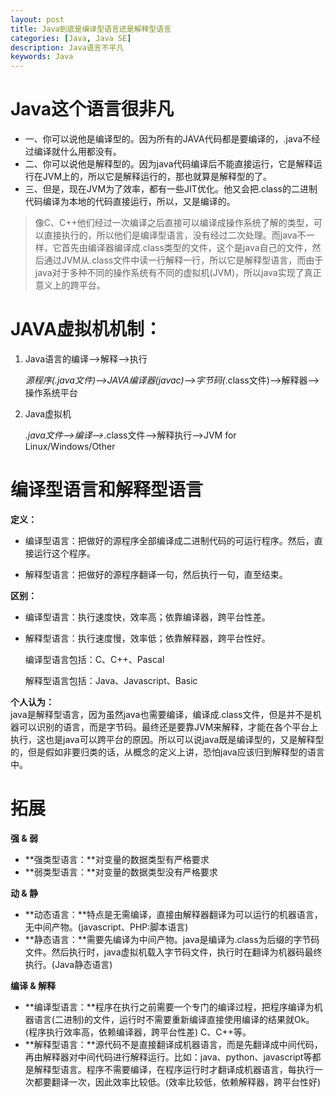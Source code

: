 ```yaml
---
layout: post
title: Java到底是编译型语言还是解释型语言
categories: [Java, Java SE]
description: Java语言不平凡
keywords: Java
---
```


# Java这个语言很非凡

- 一、你可以说他是编译型的。因为所有的JAVA代码都是要编译的，.java不经过编译就什么用都没有。
- 二、你可以说他是解释型的。因为java代码编译后不能直接运行，它是解释运行在JVM上的，所以它是解释运行的，那也就算是解释型的了。
- 三、但是，现在JVM为了效率，都有一些JIT优化。他又会把.class的二进制代码编译为本地的代码直接运行，所以，又是编译的。




> 像C、C++他们经过一次编译之后直接可以编译成操作系统了解的类型，可以直接执行的，所以他们是编译型语言，没有经过二次处理。而java不一样，它首先由编译器编译成.class类型的文件，这个是java自己的文件，然后通过JVM从.class文件中读一行解释一行，所以它是解释型语言，而由于java对于多种不同的操作系统有不同的虚拟机(JVM)，所以java实现了真正意义上的跨平台。




# JAVA虚拟机机制：

1. Java语言的编译-->解释-->执行  

   *源程序(.java文件)-->JAVA编译器(javac)-->字节码(*.class文件)-->解释器-->操作系统平台

2. Java虚拟机  

   *.java文件-->编译-->*.class文件-->解释执行-->JVM for Linux/Windows/Other

# 编译型语言和解释型语言

**定义：**

- 编译型语言：把做好的源程序全部编译成二进制代码的可运行程序。然后，直接运行这个程序。

- 解释型语言：把做好的源程序翻译一句，然后执行一句，直至结束。

**区别：**

- 编译型语言：执行速度快，效率高；依靠编译器，跨平台性差。

- 解释型语言：执行速度慢，效率低；依靠解释器，跨平台性好。

   编译型语言包括：C、C++、Pascal
   
   解释型语言包括：Java、Javascript、Basic

**个人认为：**  
java是解释型语言，因为虽然java也需要编译，编译成.class文件，但是并不是机器可以识别的语言，而是字节码。最终还是要靠JVM来解释，才能在各个平台上执行，这也是java可以跨平台的原因。所以可以说java既是编译型的，又是解释型的，但是假如非要归类的话，从概念的定义上讲，恐怕java应该归到解释型的语言中。

# 拓展

**强 & 弱**

- **强类型语言：**对变量的数据类型有严格要求
- **弱类型语言：**对变量的数据类型没有严格要求

**动 & 静**

- **动态语言：**特点是无需编译，直接由解释器翻译为可以运行的机器语言，无中间产物。(javascript、PHP:脚本语言)
- **静态语言：**需要先编译为中间产物。java是编译为.class为后缀的字节码文件。然后执行时，java虚拟机载入字节码文件，执行时在翻译为机器码最终执行。(Java静态语言)

**编译 & 解释**

- **编译型语言：**程序在执行之前需要一个专门的编译过程，把程序编译为机器语言(二进制)的文件，运行时不需要重新编译直接使用编译的结果就Ok。(程序执行效率高，依赖编译器，跨平台性差) C、C++等。
- **解释型语言：**源代码不是直接翻译成机器语言，而是先翻译成中间代码，再由解释器对中间代码进行解释运行。比如：java、python、javascript等都是解释型语言。程序不需要编译，在程序运行时才翻译成机器语言，每执行一次都要翻译一次，因此效率比较低。(效率比较低，依赖解释器，跨平台性好)

